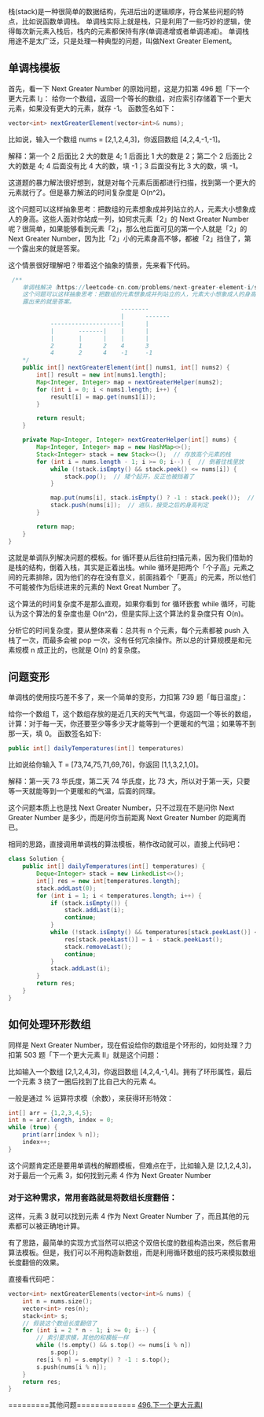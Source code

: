 栈(stack)是一种很简单的数据结构，先进后出的逻辑顺序，符合某些问题的特点，比如说函数单调栈。
单调栈实际上就是栈，只是利用了一些巧妙的逻辑，使得每次新元素入栈后，栈内的元素都保持有序(单调递增或者单调递减)。
单调栈用途不是太广泛，只是处理一种典型的问题，叫做Next Greater Element。

## 单调栈模板
首先，看一下 Next Greater Number 的原始问题，这是力扣第 496 题「下一个更大元素 I」：
给你一个数组，返回一个等长的数组，对应索引存储着下一个更大元素，如果没有更大的元素，就存 -1。
函数签名如下：
```java
vector<int> nextGreaterElement(vector<int>& nums);
```
比如说，输入一个数组 nums = [2,1,2,4,3]，你返回数组 [4,2,4,-1,-1]。

解释：第一个 2 后面比 2 大的数是 4; 1 后面比 1 大的数是 2；第二个 2 后面比 2 大的数是 4; 4 后面没有比 4 大的数，填 -1；3 后面没有比 3 大的数，填 -1。

这道题的暴力解法很好想到，就是对每个元素后面都进行扫描，找到第一个更大的元素就行了。但是暴力解法的时间复杂度是 O(n^2)。

这个问题可以这样抽象思考：把数组的元素想象成并列站立的人，元素大小想象成人的身高。这些人面对你站成一列，如何求元素「2」的 Next Greater Number 呢？很简单，如果能够看到元素「2」，那么他后面可见的第一个人就是「2」的 Next Greater Number，因为比「2」小的元素身高不够，都被「2」挡住了，第一个露出来的就是答案。

这个情景很好理解吧？带着这个抽象的情景，先来看下代码。

```java
 /**
    单调栈解决（https://leetcode-cn.com/problems/next-greater-element-i/solution/dan-diao-zhan-jie-jue-next-greater-number-yi-lei-w/）
    这个问题可以这样抽象思考：把数组的元素想象成并列站立的人，元素大小想象成人的身高。这些人面对你站成一列，如何求元素「2」的 Next Greater Number       呢？很简单，如果能够看到元素「2」，那么他后面可见的第一个人就是「2」的 Next Greater Number，因为比「2」小的元素身高不够，都被「2」挡住了，第一个
    露出来的就是答案。
                                --------
                                |      -------
            --------------------|      |
            |       -------|    |      |
            |       |      |    |      |
            2       1      2    4      3
            4       2      4    -1     -1
    */
    public int[] nextGreaterElement(int[] nums1, int[] nums2) {  
        int[] result = new int[nums1.length];
        Map<Integer, Integer> map = nextGreaterHelper(nums2);      
        for (int i = 0; i < nums1.length; i++) {
            result[i] = map.get(nums1[i]);
        }

        return result;
    }

    private Map<Integer, Integer> nextGreaterHelper(int[] nums) {
        Map<Integer, Integer> map = new HashMap<>();
        Stack<Integer> stack = new Stack<>();  // 存放高个元素的栈
        for (int i = nums.length - 1; i >= 0; i--) {  // 倒着往栈里放
            while (!stack.isEmpty() && stack.peek() <= nums[i]) {
                stack.pop();  // 矮个起开，反正也被挡着了
            }

            map.put(nums[i], stack.isEmpty() ? -1 : stack.peek());  // 当前元素身后的第一个高个
            stack.push(nums[i]);  // 进队，接受之后的身高判定
        }

        return map;
    }
}

```

这就是单调队列解决问题的模板。for 循环要从后往前扫描元素，因为我们借助的是栈的结构，倒着入栈，其实是正着出栈。while 循环是把两个「个子高」元素之间的元素排除，因为他们的存在没有意义，前面挡着个「更高」的元素，所以他们不可能被作为后续进来的元素的 Next Great Number 了。

这个算法的时间复杂度不是那么直观，如果你看到 for 循环嵌套 while 循环，可能认为这个算法的复杂度也是 O(n^2)，但是实际上这个算法的复杂度只有 O(n)。

分析它的时间复杂度，要从整体来看：总共有 n 个元素，每个元素都被 push 入栈了一次，而最多会被 pop 一次，没有任何冗余操作。所以总的计算规模是和元素规模 n 成正比的，也就是 O(n) 的复杂度。

## 问题变形

单调栈的使用技巧差不多了，来一个简单的变形，力扣第 739 题「每日温度」：

给你一个数组 T，这个数组存放的是近几天的天气气温，你返回一个等长的数组，计算：对于每一天，你还要至少等多少天才能等到一个更暖和的气温；如果等不到那一天，填 0。
函数签名如下:
```java
public int[] dailyTemperatures(int[] temperatures)
```
比如说给你输入 T = [73,74,75,71,69,76]，你返回 [1,1,3,2,1,0]。

解释：第一天 73 华氏度，第二天 74 华氏度，比 73 大，所以对于第一天，只要等一天就能等到一个更暖和的气温，后面的同理。

这个问题本质上也是找 Next Greater Number，只不过现在不是问你 Next Greater Number 是多少，而是问你当前距离 Next Greater Number 的距离而已。

相同的思路，直接调用单调栈的算法模板，稍作改动就可以，直接上代码吧：
```java
class Solution {
    public int[] dailyTemperatures(int[] temperatures) {
        Deque<Integer> stack = new LinkedList<>();
        int[] res = new int[temperatures.length];
        stack.addLast(0);
        for (int i = 1; i < temperatures.length; i++) {
            if (stack.isEmpty()) {
                stack.addLast(i);
                continue;
            }
            while (!stack.isEmpty() && temperatures[stack.peekLast()] < temperatures[i]) {
                res[stack.peekLast()] = i - stack.peekLast();
                stack.removeLast();
                continue;
            }
            stack.addLast(i);
        }
        return res;
    }
}
```

## 如何处理环形数组
同样是 Next Greater Number，现在假设给你的数组是个环形的，如何处理？力扣第 503 题「下一个更大元素 II」就是这个问题：

比如输入一个数组 [2,1,2,4,3]，你返回数组 [4,2,4,-1,4]。拥有了环形属性，最后一个元素 3 绕了一圈后找到了比自己大的元素 4。

一般是通过 % 运算符求模（余数），来获得环形特效：
```java
int[] arr = {1,2,3,4,5};
int n = arr.length, index = 0;
while (true) {
    print(arr[index % n]);
    index++;
}

```
这个问题肯定还是要用单调栈的解题模板，但难点在于，比如输入是 [2,1,2,4,3]，对于最后一个元素 3，如何找到元素 4 作为 Next Greater Number

### 对于这种需求，常用套路就是将数组长度翻倍：
这样，元素 3 就可以找到元素 4 作为 Next Greater Number 了，而且其他的元素都可以被正确地计算。

有了思路，最简单的实现方式当然可以把这个双倍长度的数组构造出来，然后套用算法模板。但是，我们可以不用构造新数组，而是利用循环数组的技巧来模拟数组长度翻倍的效果。

直接看代码吧：

```C++
vector<int> nextGreaterElements(vector<int>& nums) {
    int n = nums.size();
    vector<int> res(n);
    stack<int> s;
    // 假装这个数组长度翻倍了
    for (int i = 2 * n - 1; i >= 0; i--) {
        // 索引要求模，其他的和模板一样
        while (!s.empty() && s.top() <= nums[i % n])
            s.pop();
        res[i % n] = s.empty() ? -1 : s.top();
        s.push(nums[i % n]);
    }
    return res;
}
```



=========其他问题=============
[496.下一个更大元素I](https://leetcode-cn.com/problems/next-greater-element-i/)
